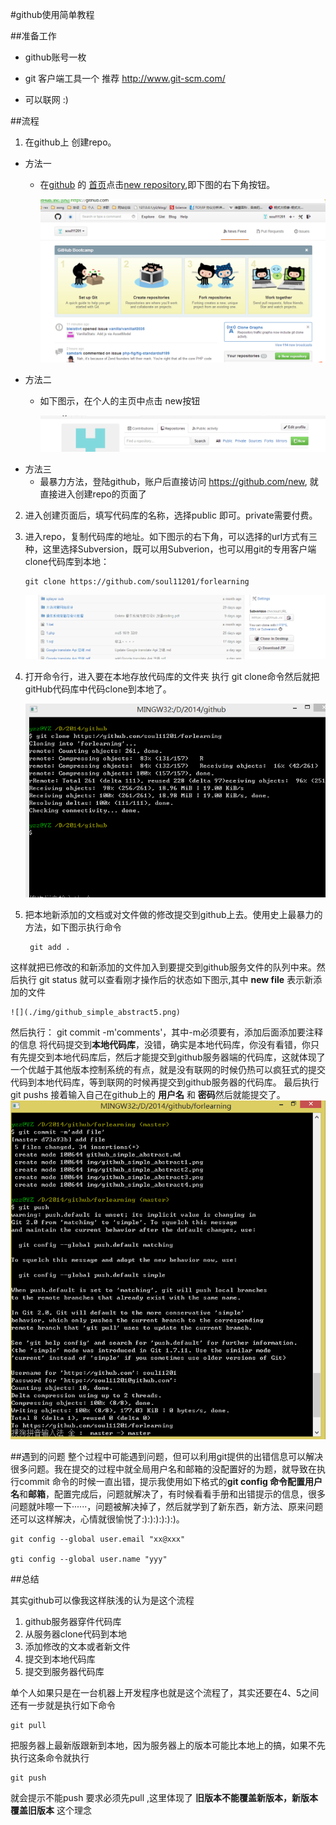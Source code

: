 #github使用简单教程

##准备工作

* github账号一枚

* git 客户端工具一个 推荐 http://www.git-scm.com/

* 可以联网 :)

##流程

1. 在github上 创建repo。
 
 * 方法一
 	* 在[github](https://github.com) 的 [首页](https://github.com)点击[new repository](ttps://github.com/repositories/new),即下图的右下角按钮。

    	![](./img/github_simple_abstract1.png)
 * 方法二
 	* 如下图示，在个人的主页中点击 new按钮

    	![](./img/github_simple_abstract2.png)
 * 方法三
	* 最暴力方法，登陆github，账户后直接访问 https://github.com/new, 就直接进入创建repo的页面了

2. 进入创建页面后，填写代码库的名称，选择public 即可。private需要付费。

3.  进入repo，复制代码库的地址。如下图示的右下角，可以选择的url方式有三种，这里选择Subversion，既可以用Subverion，也可以用git的专用客户端clone代码库到本地：

		git clone https://github.com/soul11201/forlearning

       ![](./img/github_simple_abstract3.png)
4. 打开命令行，进入要在本地存放代码库的文件夹 执行 git clone命令然后就把gitHub代码库中代码clone到本地了。

  	![](./img/github_simple_abstract4.png)

5. 把本地新添加的文档或对文件做的修改提交到github上去。使用史上最暴力的方法，如下图示执行命令    	

		git add .
这样就把已修改的和新添加的文件加入到要提交到github服务文件的队列中来。然后执行
		git status
就可以查看刚才操作后的状态如下图示,其中 **new file** 表示新添加的文件

	![](./img/github_simple_abstract5.png)

 然后执行：
		git commit -m'comments'，其中-m必须要有，添加后面添加要注释的信息
 将代码提交到**本地代码库**，没错，确实是本地代码库，你没有看错，你只有先提交到本地代码库后，然后才能提交到github服务器端的代码库，这就体现了一个优越于其他版本控制系统的有点，就是没有联网的时候仍热可以疯狂式的提交代码到本地代码库，等到联网的时候再提交到github服务器的代码库。
最后执行
		git pushs
接着输入自己在github上的 **用户名** 和 **密码**然后就能提交了。
![](./img/github_simple_abstract6.png)


##遇到的问题
整个过程中可能遇到问题，但可以利用git提供的出错信息可以解决很多问题。我在提交的过程中就全局用户名和邮箱的没配置好的为题，就导致在执行commit 命令的时候一直出错，提示我使用如下格式的**git config **命令配置**用户名**和**邮箱**，配置完成后，问题就解决了，有时候看看手册和出错提示的信息，很多问题就咔嚓一下······，问题被解决掉了，然后就学到了新东西，新方法、原来问题还可以这样解决，心情就很愉悦了:):):):):):)。

	git config --global user.email "xx@xxx"
	
    gti config --global user.name "yyy"

##总结

其实github可以像我这样肤浅的认为是这个流程

1. github服务器穿件代码库
2. 从服务器clone代码到本地
3. 添加修改的文本或者新文件
4. 提交到本地代码库
5. 提交到服务器代码库

单个人如果只是在一台机器上开发程序也就是这个流程了，其实还要在4、5之间还有一步就是执行如下命令

	git pull

把服务器上最新版跟新到本地，因为服务器上的版本可能比本地上的搞，如果不先执行这条命令就执行

	git push
就会提示不能push 要求必须先pull ,这里体现了 **旧版本不能覆盖新版本，新版本覆盖旧版本** 这个理念